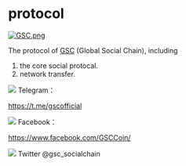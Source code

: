 # protocol

[![GSC.png](https://i.loli.net/2018/05/01/5ae87f4989707.png)](https://i.loli.net/2018/05/01/5ae87f4989707.png)

The protocol of [GSC](https://gsc.social/) (Global Social Chain), including
1. the core social protocal.
2. network transfer.



![](https://mmbiz.qpic.cn/mmbiz_png/zNUuBicLmouuk9kkLe4IaAXJbau1k8Ker4XweAomuI1uaFJkdPD04EbHZGxH7GUqPibVev9EyhTksJFlibDVT6HRQ/640?tp=webp&wxfrom=5&wx_lazy=1)
Telegram：

https://t.me/gscofficial



![](https://mmbiz.qpic.cn/mmbiz_png/zNUuBicLmouuk9kkLe4IaAXJbau1k8KerREz7NEfibs3NIf7koyzZSgK87JuZb6RzD4J7u1pVPLfwfYicun9C3vXg/640?tp=webp&wxfrom=5&wx_lazy=1)
Facebook：

https://www.facebook.com/GSCCoin/




![](https://mmbiz.qpic.cn/mmbiz_png/zNUuBicLmouuk9kkLe4IaAXJbau1k8KerZ4e9dPFJwnjialJjOOA5R6HHWIJJPJ9gyXwQjFo3Xwlxh0W7ZNAoMRA/640?tp=webp&wxfrom=5&wx_lazy=1)
Twitter @gsc_socialchain
